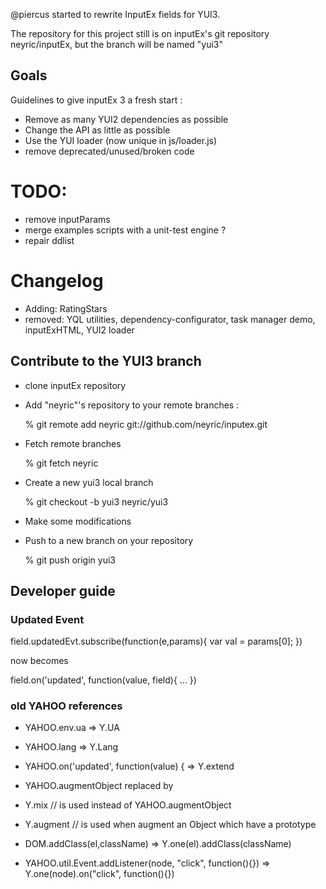 
@piercus started to rewrite InputEx fields for YUI3.

The repository for this project still is on inputEx's git repository neyric/inputEx, but the branch will be named "yui3"

## Goals

Guidelines to give inputEx 3 a fresh start :

* Remove as many YUI2 dependencies as possible
* Change the API as little as possible
* Use the YUI loader (now unique in js/loader.js)
* remove deprecated/unused/broken code

# TODO:

* remove inputParams
* merge examples scripts with a unit-test engine ? 
* repair ddlist


# Changelog

* Adding: RatingStars
* removed: YQL utilities, dependency-configurator, task manager demo, inputExHTML, YUI2 loader



## Contribute to the YUI3 branch

* clone inputEx repository
* Add "neyric"'s repository to your remote branches :

  % git remote add neyric git://github.com/neyric/inputex.git

* Fetch remote branches

  % git fetch neyric

* Create a new yui3 local branch

  % git checkout -b yui3 neyric/yui3

* Make some modifications
* Push to a new branch on your repository

  % git push origin yui3

## Developer guide


### Updated Event

  field.updatedEvt.subscribe(function(e,params){
    var val = params[0];
  })

now becomes

  field.on('updated', function(value, field){
    ...
  })

### old YAHOO references

* YAHOO.env.ua => Y.UA

* YAHOO.lang => Y.Lang

* YAHOO.on('updated', function(value) { => Y.extend

* YAHOO.augmentObject replaced by
 *  Y.mix // is used instead of YAHOO.augmentObject
 *  Y.augment  // is used when augment an Object which have a prototype

* DOM.addClass(el,className) => Y.one(el).addClass(className)

* YAHOO.util.Event.addListener(node, "click", function(){}) => Y.one(node).on("click", function(){})
